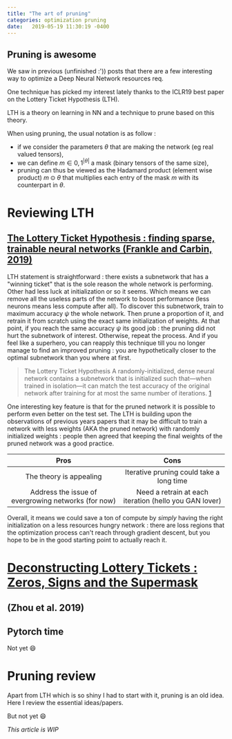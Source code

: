 ```yaml
---
title: "The art of pruning"
categories: optimization pruning
date:   2019-05-19 11:30:19 -0400
---
```


## Pruning is awesome

We saw in previous (unfinished :')) posts that there are a few interesting way to optimize a Deep Neural Network resources req.

One technique has picked my interest lately thanks to the ICLR19 best paper on the Lottery Ticket Hypothesis (LTH). 

LTH is a theory on learning in NN and a technique to prune based on this theory. 

When using pruning, the usual notation is as follow :
- if we consider the parameters $\theta$ that are making the network (eg real valued tensors),
- we can define $m \in {0,1}^{|\theta|}$ a mask (binary tensors of the same size),
- pruning can thus be viewed as the Hadamard product (element wise product) $m \odot \theta$ that multiplies each entry of the mask $m$ with its counterpart in $\theta$.

# Reviewing LTH
## [The Lottery Ticket Hypothesis : finding sparse, trainable neural networks (Frankle and Carbin, 2019)][1]
LTH statement is straightforward : there exists a subnetwork that has a "winning ticket" that is the sole reason the whole network is performing. Other had less luck at initialization or so it seems. Which means we can remove all the useless parts of the network to boost performance (less neurons means less compute after all). To discover this subnetwork, train to maximum accuracy $\psi$ the whole network. Then prune a proportion of it, and retrain it from scratch using the exact same initialization of weights. At that point, if you reach the same accuracy $\psi$ its good job : the pruning did not hurt the subnetwork of interest. Otherwise, repeat the process. And if you feel like a superhero, you can reapply this technique till you no longer manage to find an improved pruning : you are hypothetically closer to the optimal subnetwork than you where at first.

>The Lottery Ticket Hypothesis
>A randomly-initialized, dense neural network contains a subnetwork that is initialized such that—when trained in isolation—it can match the test accuracy of the original network after training for at most the same number of iterations. [1]

One interesting key feature is that for the pruned network it is possible to perform even better on the test set. The LTH is building upon the observations of previous years papers that it may be difficult to train a network with less weights (AKA the pruned network) with randomly initialized weights : people then agreed that keeping the final weights of the pruned network was a good practice. 
 
| **Pros** | **Cons** |
|:----:|:----:|
|The theory is appealing|Iterative pruning could take a long time|
|Address the issue of evergrowing networks (for now)|Need a retrain at each iteration (hello you GAN lover)|

Overall, it means we could save a ton of compute by *simply* having the right initialization on a less resources hungry network : there are loss regions that the optimization process can't reach through gradient descent, but you hope to be in the good starting point to actually reach it.

# [Deconstructing Lottery Tickets : Zeros, Signs and the Supermask][2]
## (Zhou et al. 2019) 



## Pytorch time
Not yet :smile:

# Pruning review
Apart from LTH which is so shiny I had to start with it, pruning is an old idea. Here I review the essential ideas/papers.

But not yet :smile:

[1]: https://arxiv.org/pdf/1803.03635.pdf
[2]: https://arxiv.org/pdf/1905.01067.pdf

*This article is WIP*